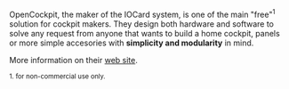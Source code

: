 OpenCockpit, the maker of the IOCard system, is one of the main "free"<sup>1</sup> solution for cockpit makers. They design both hardware and software to solve any request from anyone that wants to build a home cockpit, panels or more simple accesories with **simplicity and modularity** in mind.

More information on their [web site](http://www.opencockpits.com).

<sub>1. for non-commercial use only.</sub>